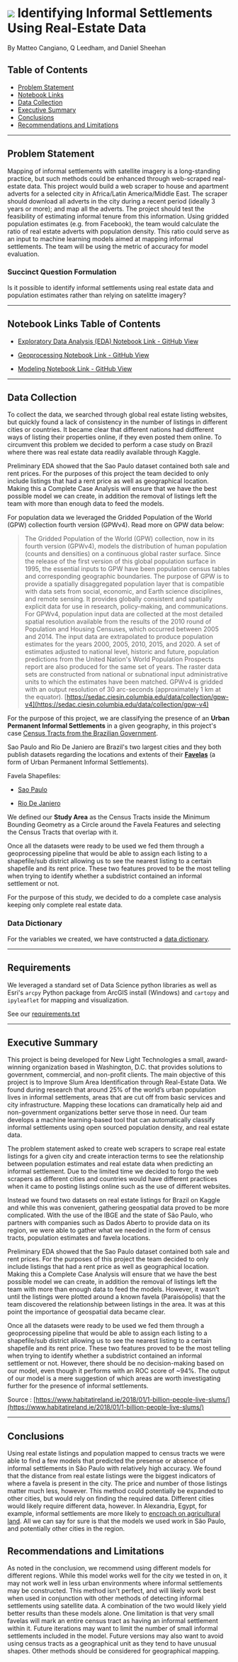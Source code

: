 # ![](https://ga-dash.s3.amazonaws.com/production/assets/logo-9f88ae6c9c3871690e33280fcf557f33.png) Identifying Informal Settlements Using Real-Estate Data
By Matteo Cangiano, Q Leedham, and Daniel Sheehan  
  
  
## Table of Contents
  - [Problem Statement](#Problem-Statement)
  - [Notebook Links](#Notebook-Links-Table-of-Contents)
  - [Data Collection](#Data-Collection)
  - [Executive Summary](#Executive-Summary)
  - [Conclusions](#Conclusions)
  - [Recommendations and Limitations](#Recommendations-and-Limitations)

---
## Problem Statement   

Mapping of informal settlements with satellite imagery is a long-standing practice, but such methods could be enhanced through web-scraped real-estate data. This project would build a web scraper to house and apartment adverts for a selected city in Africa/Latin America/Middle East. The scraper should download all adverts in the city during a recent period (ideally 3 years or more); and map all the adverts. The project should test the feasibility of estimating informal tenure from this information. Using gridded population estimates (e.g. from Facebook), the team would calculate the ratio of real estate adverts with population density. This ratio could serve as an input to machine learning models aimed at mapping informal settlements. The team will be using the metric of accuracy for model evaluation. 

### Succinct Question Formulation

Is it possible to identify informal settlements using real estate data and population estimates rather than relying on satelitte imagery?

---  

## Notebook Links Table of Contents


* [Exploratory Data Analysis (EDA) Notebook Link - GitHub View](https://git.generalassemb.ly/delta/delta/blob/master/eda/EDA.ipynb)

* [Geoprocessing Notebook Link - GitHub View](https://git.generalassemb.ly/delta/delta/blob/master/geoprocessing/Geoprocessing.ipynb)

* [Modeling Notebook Link - GitHub View](https://git.generalassemb.ly/delta/delta/blob/master/modeling/modeling-notebook.ipynb)  

  
---

## Data Collection
To collect the data, we searched through global real estate listing websites, but quickly found a lack of consistency in the number of listings in different cities or countries. It became clear that different nations had didfferent ways of listing their properties online, if they even posted them online. To circumvent this problem we decided to perform a case study on Brazil where there was real estate data readily available through Kaggle.

Preliminary EDA showed that the Sao Paulo dataset contained both sale and rent prices. For the purposes of this project the team decided to only include listings that had a rent price as well as geographical location. Making this a Complete Case Analysis will ensure that we have the best possible model we can create, in addition the removal of listings left the team with more than enough data to feed the models.

For population data we leveraged the Gridded Population of the World (GPW) collection fourth version (GPWv4). Read more on GPW data below:

> The Gridded Population of the World (GPW) collection, now in its fourth version (GPWv4), models the distribution of human population (counts and densities) on a continuous global raster surface. Since the release of the first version of this global population surface in 1995, the essential inputs to GPW have been population census tables and corresponding geographic boundaries. The purpose of GPW is to provide a spatially disaggregated population layer that is compatible with data sets from social, economic, and Earth science disciplines, and remote sensing. It provides globally consistent and spatially explicit data for use in research, policy-making, and communications. For GPWv4, population input data are collected at the most detailed spatial resolution available from the results of the 2010 round of Population and Housing Censuses, which occurred between 2005 and 2014. The input data are extrapolated to produce population estimates for the years 2000, 2005, 2010, 2015, and 2020. A set of estimates adjusted to national level, historic and future, population predictions from the United Nation's World Population Prospects report are also produced for the same set of years. The raster data sets are constructed from national or subnational input administrative units to which the estimates have been matched. GPWv4 is gridded with an output resolution of 30 arc-seconds (approximately 1 km at the equator). [https://sedac.ciesin.columbia.edu/data/collection/gpw-v4](https://sedac.ciesin.columbia.edu/data/collection/gpw-v4)

For the purpose of this project, we are classifying the presence of an **Urban Permanent Informal Settlements** in a given geography, in this project's case [Census Tracts from the Brazilian Government](ftp://geoftp.ibge.gov.br/organizacao_do_territorio/malhas_territoriais/malhas_de_setores_censitarios__divisoes_intramunicipais/censo_2010/setores_censitarios_shp/). 

Sao Paulo and Rio De Janiero are Brazil's two largest cities and they both publish datasets regarding the locations and extents of their **[Favelas](https://en.wikipedia.org/wiki/Favela)** (a form of Urban Permanent Informal Settlements). 

Favela Shapefiles:

* [Sao Paulo](http://dados.prefeitura.sp.gov.br/dataset/favelas)

* [Rio De Janiero](http://www.data.rio/datasets/limite-favelas?geometry=-43.381%2C-22.997%2C-43.272%2C-22.970)

We defined our **Study Area** as the Census Tracts inside the Minimum Bounding Geometry as a Circle around the Favela Features and selecting the Census Tracts that overlap with it.

Once all the datasets were ready to be used we fed them through a geoprocessing pipeline that would be able to assign each listing to a shapefile/sub district allowing us to see the nearest listing to a certain shapefile and its rent price. These two features proved to be the most telling when trying to identify whether a subdistrict contained an informal settlement or not. 

For the purpose of this study, we decided to do a complete case analysis keeping only complete real estate data. 

### Data Dictionary

For the variables we created, we have contstructed a [data dictionary](https://git.generalassemb.ly/delta/delta/blob/master/data_dictionary/data_dictionary.md). 

---

## Requirements

We leveraged a standard set of Data Science python libraries as well as Esri's `arcpy` Python package from ArcGIS install (Windows) and `cartopy` and `ipyleaflet` for mapping and visualization. 

See our [requirements.txt](https://git.generalassemb.ly/delta/delta/blob/master/requirements.txt)

---

## Executive Summary

This project is being developed for New Light Technologies  a small, award-winning organization based in Washington, D.C. that provides solutions to government, commercial, and non-profit clients. The main objective of this project is to Improve Slum Area Identification through Real-Estate Data. We found during research that around 25% of the world’s urban population lives in informal settlements, areas that are cut off from basic services and city infrastructure. Mapping these locations can dramatically help aid and non-government organizations better serve those in need. Our team develops a machine learning-based tool that can automatically classify informal settlements using open sourced population density, and real estate data.

The problem statement asked to create web scrapers to scrape real estate listings for a given city and create interaction terms to see the relationship between population estimates and real estate data when predicting an informal settlement. Due to the limited time we decided to forgo the web scrapers as different cities and countries would have different practices when it came to posting listings online such as the use of different websites. 

Instead we found two datasets on real estate listings for Brazil on Kaggle and while this was convenient, gathering geospatial data proved to be more complicated. With the use of the IBGE and the state of São Paulo, who partners with companies such as Dados Aberto to provide data on its region, we were able to gather what we needed in the form of census tracts, population estimates and favela locations. 

Preliminary EDA showed that the Sao Paulo dataset contained both sale and rent prices. For the purposes of this project the team decided to only include listings that had a rent price as well as geographical location. Making this a Complete Case Analysis will ensure that we have the best possible model we can create, in addition the removal of listings left the team with more than enough data to feed the models. However, it wasn’t until the listings were plotted around a known favela (Paraisópolis) that the team discovered the relationship between listings in the area. It was at this point the importance of geospatial data became clear.

Once all the datasets were ready to be used we fed them through a geoprocessing pipeline that would be able to assign each listing to a shapefile/sub district allowing us to see the nearest listing to a certain shapefile and its rent price. These two features proved to be the most telling when trying to identify whether a subdistrict contained an informal settlement or not. However, there should be no decision-making based on our model, even though it performs with an ROC score of ~94%. The output of our model is a mere suggestion of which areas are worth investigating further for the presence of informal settlements. 


Source : [https://www.habitatireland.ie/2018/01/1-billion-people-live-slums/](https://www.habitatireland.ie/2018/01/1-billion-people-live-slums/)

---

## Conclusions

Using real estate listings and population mapped to census tracts we were able to find a few models that predicted the presense or absence of informal settlements in São Paulo with relatively high accuracy. We found that the distance from real estate listings were the biggest indicators of where a favela is present in the city. The price and number of those listings matter much less, however. This method could potentially be expanded to other cities, but would rely on finding the required data. Different cities would likely require different data, however. In Alexandria, Egypt, for example, informal settlements are more likely to [encroach on agricultural land](https://www.sciencedirect.com/science/article/pii/S111001681730279X). All we can say for sure is that the models we used work in São Paulo, and potentially other cities in the region.



## Recommendations and Limitations

As noted in the conclusion, we recommend using different models for different regions. While this model works well for the city we tested in on, it may not work well in less urban environments where informal settlements may be constructed. This method isn't perfect, and will likely work best when used in conjunction with other methods of detecting informal settlements using satellite data. A combination of the two would likely yield better results than these models alone. One limitation is that very small favelas will mark an entire census tract as having an informal settlement within it. Future iterations may want to limit the number of small informal settlements included in the model. Future versions may also want to avoid using census tracts as a geographical unit as they tend to have unusual shapes. Other methods should be considered for geographical mapping.